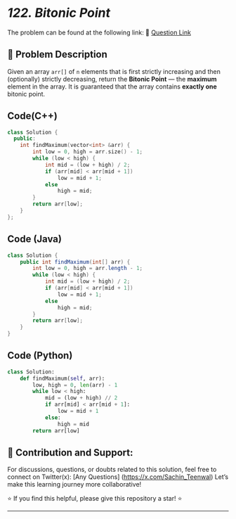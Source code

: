 # *122. Bitonic Point*

The problem can be found at the following link: 🔗 [Question Link](https://www.geeksforgeeks.org/problems/maximum-value-in-a-bitonic-array3001/1)

## **🧩 Problem Description**

Given an array `arr[]` of `n` elements that is first strictly increasing and then (optionally) strictly decreasing, return the **Bitonic Point** — the **maximum** element in the array.
It is guaranteed that the array contains **exactly one** bitonic point.


## Code(C++)
```cpp
class Solution {
  public:
    int findMaximum(vector<int> &arr) {
        int low = 0, high = arr.size() - 1;
        while (low < high) {
            int mid = (low + high) / 2;
            if (arr[mid] < arr[mid + 1])
                low = mid + 1;
            else
                high = mid;
        }
        return arr[low];
    }
};
```

## Code (Java)

```java
class Solution {
    public int findMaximum(int[] arr) {
        int low = 0, high = arr.length - 1;
        while (low < high) {
            int mid = (low + high) / 2;
            if (arr[mid] < arr[mid + 1])
                low = mid + 1;
            else
                high = mid;
        }
        return arr[low];
    }
}
```

## Code (Python)

```python
class Solution:
    def findMaximum(self, arr):
        low, high = 0, len(arr) - 1
        while low < high:
            mid = (low + high) // 2
            if arr[mid] < arr[mid + 1]:
                low = mid + 1
            else:
                high = mid
        return arr[low]
```



## 🎯 **Contribution and Support:**

For discussions, questions, or doubts related to this solution, feel free to connect on Twitter(x): [Any Questions] (https://x.com/Sachin_Teenwal) Let’s make this learning journey more collaborative!

⭐ If you find this helpful, please give this repository a star! ⭐

---
